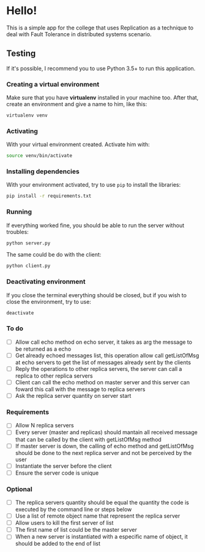 # Hello!

This is a simple app for the college that uses Replication as a technique to deal with Fault Tolerance in distributed systems scenario.

## Testing

If it's possible, I recommend you to use Python 3.5+ to run this application.

### Creating a virtual environment

Make sure that you have **virtualenv** installed in your machine too. After that, create an environment and give a name to him, like this:

```bash
virtualenv venv
```

### Activating

With your virtual environment created. Activate him with:

```bash
source venv/bin/activate
```

### Installing dependencies

With your environment activated, try to use `pip` to install the libraries:

```bash
pip install -r requirements.txt
```

### Running

If everything worked fine, you should be able to run the server without troubles:

```python
python server.py
```

The same could be do with the client:

```python
python client.py
```

### Deactivating environment

If you close the terminal everything should be closed, but if you wish to close the environment, try to use:

```bash
deactivate
```

### To do

- [ ] Allow call echo method on echo server, it takes as arg the message to be returned as a echo
- [ ] Get already echoed messages list, this operation allow call getListOfMsg at echo servers to get the list of messages already sent by the clients
- [ ] Reply the operations to other replica servers, the server can call a replica to other replica servers
- [ ] Client can call the echo method on master server and this server can foward this call with the message to replica servers
- [ ] Ask the replica server quantity on server start

### Requirements

- [ ] Allow N replica servers
- [ ] Every server (master and replicas) should mantain all received message that can be called by the client with getListOfMsg method
- [ ] If master server is down, the calling of echo method and getListOfMsg should be done to the next replica server and not be perceived by the user
- [ ] Instantiate the server before the client
- [ ] Ensure the server code is unique

### Optional

- [ ] The replica servers quantity should be equal the quantity the code is executed by the command line or steps below
- [ ] Use a list of remote object name that represent the replica server
- [ ] Allow users to kill the first server of list
- [ ] The first name of list could be the master server
- [ ] When a new server is instantiated with a especific name of object, it should be added to the end of list
